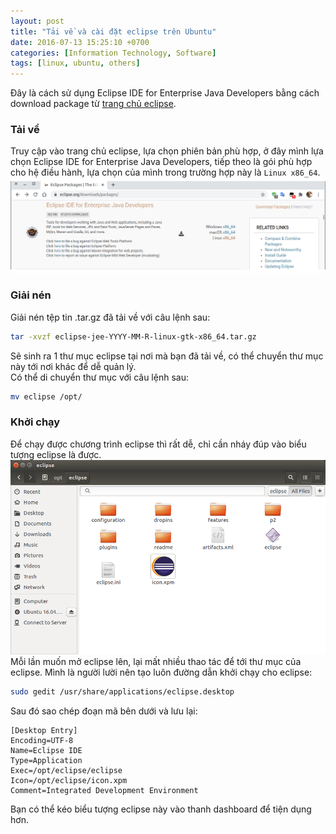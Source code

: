 ```yaml
---
layout: post
title: "Tải về và cài đặt eclipse trên Ubuntu"
date: 2016-07-13 15:25:10 +0700
categories: [Information Technology, Software]
tags: [linux, ubuntu, others]
---
```


Đây là cách sử dụng Eclipse IDE for Enterprise Java Developers bằng cách download package từ [trang chủ eclipse](https://www.eclipse.org/downloads/packages/).

### Tải về
Truy cập vào trang chủ eclipse, lựa chọn phiên bản phù hợp, ở đây mình lựa chọn Eclipse IDE for Enterprise Java Developers, tiếp theo là gói phù hợp cho hệ điều hành, lựa chọn của mình trong trường hợp này là `Linux x86_64`.  
![Download eclipse](/static/img/install-eclipse/Download_eclipse.png)

### Giải nén
Giải nén tệp tin .tar.gz đã tải về với câu lệnh sau:  
```bash
tar -xvzf eclipse-jee-YYYY-MM-R-linux-gtk-x86_64.tar.gz
```
Sẽ sinh ra 1 thư mục eclipse tại nơi mà bạn đã tải về, có thể chuyển thư mục này tới nơi khác để dễ quản lý.  
Có thể di chuyển thư mục với câu lệnh sau:  
```bash
mv eclipse /opt/
```

### Khởi chạy
Để chạy được chương trình eclipse thì rất dễ, chỉ cần nháy đúp vào biểu tượng eclipse là được.
![eclipse](/static/img/install-eclipse/eclipse.png)
Mỗi lần muốn mở eclipse lên, lại mất nhiều thao tác để tới thư mục của eclipse. Mình là người lười nên tạo luôn đường dẫn khởi chạy cho eclipse:  
```bash
sudo gedit /usr/share/applications/eclipse.desktop
```
Sau đó sao chép đoạn mã bên dưới và lưu lại:
```
[Desktop Entry]
Encoding=UTF-8
Name=Eclipse IDE
Type=Application
Exec=/opt/eclipse/eclipse
Icon=/opt/eclipse/icon.xpm
Comment=Integrated Development Environment
```
Bạn có thể kéo biểu tượng eclipse này vào thanh dashboard để tiện dụng hơn.